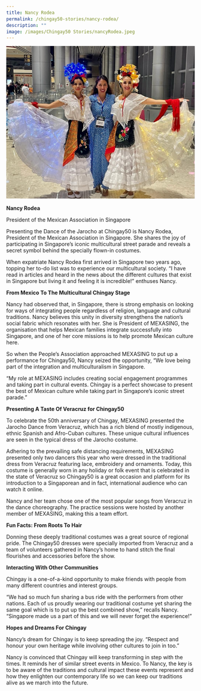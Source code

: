 ```yaml
---
title: Nancy Rodea
permalink: /chingay50-stories/nancy-rodea/
description: ""
image: /images/Chingay50 Stories/nancyRodea.jpeg
---
```

![Nancy Rodea](/images/Chingay50%20Stories/nancyRodea.jpeg)

**Nancy Rodea**

President of the Mexican Association in Singapore

Presenting the Dance of the Jarocho at Chingay50 is Nancy Rodea, President of the Mexican Association in Singapore. She shares the joy of participating in Singapore’s iconic multicultural street parade and reveals a secret symbol behind the specially flown-in costumes.

When expatriate Nancy Rodea first arrived in Singapore two years ago, topping her to-do list was to experience our multicultural society. “I have read in articles and heard in the news about the different cultures that exist in Singapore but living it and feeling it is incredible!” enthuses Nancy. 

**From Mexico To The Multicultural Chingay Stage**

Nancy had observed that, in Singapore, there is strong emphasis on looking for ways of integrating people regardless of religion, language and cultural traditions. Nancy believes this unity in diversity strengthens the nation’s social fabric which resonates with her. She is President of MEXASING, the organisation that helps Mexican families integrate successfully into Singapore, and one of her core missions is to help promote Mexican culture here. 

So when the People’s Association approached MEXASING to put up a performance for Chingay50, Nancy seized the opportunity, “We love being part of the integration and multiculturalism in Singapore. 

“My role at MEXASING includes creating social engagement programmes and taking part in cultural events. Chingay is a perfect showcase to present the best of Mexican culture while taking part in Singapore’s iconic street parade.”

**Presenting A Taste Of Veracruz for Chingay50**

To celebrate the 50th anniversary of Chingay, MEXASING presented the Jarocho Dance from Veracruz, which has a rich blend of mostly indigenous, ethnic Spanish and Afro-Cuban cultures. These unique cultural influences are seen in the typical dress of the Jarocho costume.

Adhering to the prevailing safe distancing requirements, MEXASING presented only two dancers this year who were dressed in the traditional dress from Veracruz featuring lace, embroidery and ornaments. Today, this costume is generally worn in any holiday or folk event that is celebrated in the state of Veracruz so Chingay50 is a great occasion and platform for its introduction to a Singaporean and in fact, international audience who can watch it online.

Nancy and her team chose one of the most popular songs from Veracruz in the dance choreography. The practice sessions were hosted by another member of MEXASING, making this a team effort.

**Fun Facts: From Roots To Hair**

Donning these deeply traditional costumes was a great source of regional pride. The Chingay50 dresses were specially imported from Veracruz and a team of volunteers gathered in Nancy’s home to hand stitch the final flourishes and accessories before the show.

**Interacting With Other Communities**

Chingay is a one-of-a-kind opportunity to make friends with people from many different countries and interest groups.

“We had so much fun sharing a bus ride with the performers from other nations. Each of us proudly wearing our traditional costume yet sharing the same goal which is to put up the best combined show,” recalls Nancy. “Singapore made us a part of this and we will never forget the experience!”

**Hopes and Dreams For Chingay**

Nancy’s dream for Chingay is to keep spreading the joy. “Respect and honour your own heritage while involving other cultures to join in too.”

Nancy is convinced that Chingay will keep transforming in step with the times. It reminds her of similar street events in Mexico. To Nancy, the key is to be aware of the traditions and cultural impact these events represent and how they enlighten our contemporary life so we can keep our traditions alive as we march into the future.